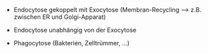- Endocytose gekoppelt mit Exocytose (Membran-Recycling 
--> z.B. zwischen ER und Golgi-Apparat)

- Endocytose unabhängig von der Exocytose

- Phagocytose (Bakterien, Zelltrümmer, ...)